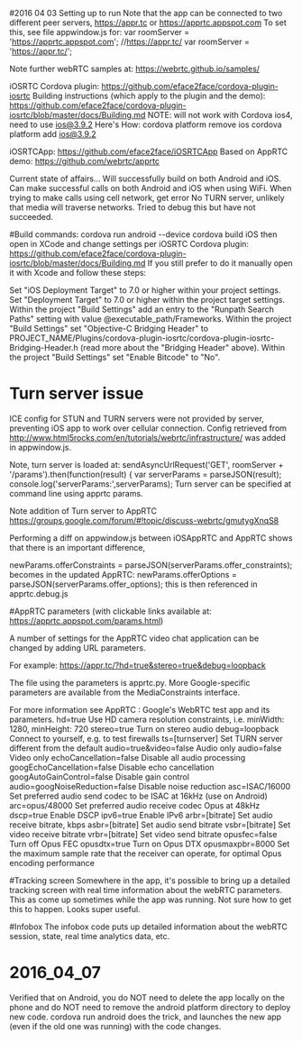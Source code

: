 

#2016 04 03 Setting up to run
Note that the app can be connected to two different peer servers, https://appr.tc or https://apprtc.appspot.com
To set this, see file appwindow.js for:
var roomServer = 'https://apprtc.appspot.com';
//https://appr.tc/
var roomServer = 'https://appr.tc/';

Note further webRTC samples at: https://webrtc.github.io/samples/

iOSRTC Cordova plugin: https://github.com/eface2face/cordova-plugin-iosrtc
Building instructions (which apply to the plugin and the demo):
https://github.com/eface2face/cordova-plugin-iosrtc/blob/master/docs/Building.md
NOTE: will not work with Cordova ios4, need to use ios@3.9.2  Here's How:
cordova platform remove ios
cordova platform add ios@3.9.2


iOSRTCApp: https://github.com/eface2face/iOSRTCApp
Based on
AppRTC demo: https://github.com/webrtc/apprtc


Current state of affairs...
Will successfully build on both Android and iOS.
Can make successful calls on both Android and iOS when using WiFi.
When trying to make calls using cell network, get error No TURN server, unlikely that media will traverse networks.
Tried to debug this but have not succeeded.

#Build commands:
cordova run android --device
cordova build iOS
then open in XCode and change settings per iOSRTC Cordova plugin: https://github.com/eface2face/cordova-plugin-iosrtc/blob/master/docs/Building.md
If you still prefer to do it manually open it with Xcode and follow these steps:

Set "iOS Deployment Target" to 7.0 or higher within your project settings.
Set "Deployment Target" to 7.0 or higher within the project target settings.
Within the project "Build Settings" add an entry to the "Runpath Search Paths" setting with value @executable_path/Frameworks.
Within the project "Build Settings" set "Objective-C Bridging Header" to PROJECT_NAME/Plugins/cordova-plugin-iosrtc/cordova-plugin-iosrtc-Bridging-Header.h (read more about the "Bridging Header" above).
Within the project "Build Settings" set "Enable Bitcode" to "No".


# Turn server issue
ICE config for STUN and TURN servers were not provided by server, preventing iOS app to work over cellular connection.
Config retrieved from http://www.html5rocks.com/en/tutorials/webrtc/infrastructure/ was added in appwindow.js.

Note, turn server is loaded at:
      sendAsyncUrlRequest('GET', roomServer + '/params').then(function(result) {
        var serverParams = parseJSON(result);
        console.log('serverParams:',serverParams);
Turn server can be specified at command line using apprtc params.

Note addition of Turn server to AppRTC
https://groups.google.com/forum/#!topic/discuss-webrtc/gmutygXnqS8

Performing a diff on appwindow.js between iOSAppRTC and AppRTC shows that there is an important difference, 

newParams.offerConstraints = parseJSON(serverParams.offer_constraints);
becomes in the updated AppRTC:
newParams.offerOptions = parseJSON(serverParams.offer_options);
this is then referenced in apprtc.debug.js


#AppRTC parameters (with clickable links available at: https://apprtc.appspot.com/params.html)
 
 A number of settings for the AppRTC video chat application can be changed by adding URL parameters.
 
 For example: https://appr.tc/?hd=true&stereo=true&debug=loopback
 
 The file using the parameters is apprtc.py. More Google-specific parameters are available from the MediaConstraints interface.
 
 For more information see AppRTC : Google's WebRTC test app and its parameters.
 hd=true	Use HD camera resolution constraints, i.e. minWidth: 1280, minHeight: 720
 stereo=true	Turn on stereo audio
 debug=loopback	Connect to yourself, e.g. to test firewalls
 ts=[turnserver]	Set TURN server different from the default
 audio=true&video=false	Audio only
 audio=false	Video only
 echoCancellation=false	Disable all audio processing
 googEchoCancellation=false	Disable echo cancellation
 googAutoGainControl=false	Disable gain control
 audio=googNoiseReduction=false	Disable noise reduction
 asc=ISAC/16000	Set preferred audio send codec to be ISAC at 16kHz (use on Android)
 arc=opus/48000	Set preferred audio receive codec Opus at 48kHz
 dscp=true	Enable DSCP
 ipv6=true	Enable IPv6
 arbr=[bitrate]	Set audio receive bitrate, kbps
 asbr=[bitrate]	Set audio send bitrate
 vsbr=[bitrate]	Set video receive bitrate
 vrbr=[bitrate]	Set video send bitrate
 opusfec=false	Turn off Opus FEC
 opusdtx=true	Turn on Opus DTX
 opusmaxpbr=8000	Set the maximum sample rate that the receiver can operate, for optimal Opus encoding performance


#Tracking screen
Somewhere in the app, it's possible to bring up a detailed tracking screen with real time information about the webRTC parameters.
This as come up sometimes while the app was running.  Not sure how to get this to happen.  Looks super useful.

#Infobox
The infobox code puts up detailed information about the webRTC session, state, real time analytics data, etc.

# 2016_04_07
Verified that on Android, you do NOT need to delete the app locally on the phone and do NOT need to remove the android platform directory to deploy new code.
cordova run android does the trick, and launches the new app (even if the old one was running) with the code changes.

